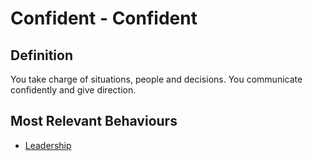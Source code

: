 # Confident - Confident   

## Definition 

You take charge of situations, people and decisions. You communicate confidently and give direction. 

## Most Relevant Behaviours

* [Leadership](../behav/leadership.md)


